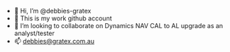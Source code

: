 - 👋 Hi, I’m @debbies-gratex
- 👀 This is my work github account
- 💞️ I’m looking to collaborate on Dynamics NAV CAL to AL upgrade as an analyst/tester
- 📫 debbies@gratex.com.au
<!---
debbies-gratex/debbies-gratex is a ✨ special ✨ repository because its `README.md` (this file) appears on your GitHub profile.
You can click the Preview link to take a look at your changes.
--->
